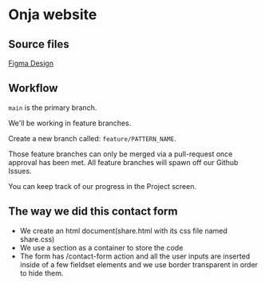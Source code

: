 # Onja website

## Source files

[Figma Design](https://www.figma.com/file/WukFhRHXNARUlN1sktJ6T1/Onja-Website?node-id=0%3A1)

## Workflow

`main` is the primary branch.

We'll be working in feature branches.

Create a new branch called: `feature/PATTERN_NAME`.

Those feature branches can only be merged via a pull-request once approval has been met. All feature branches will spawn off our Github Issues.

You can keep track of our progress in the Project screen.

## The way we did this contact form

- We create an html document(share.html with its css file named share.css)
- We use a section as a container to store the code
- The form has /contact-form action and all the user inputs are inserted inside of a few fieldset elements and we use border transparent in order to hide them.

